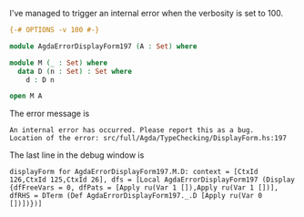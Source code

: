 I've managed to trigger an internal error when the verbosity is set to 100.
```agda
{-# OPTIONS -v 100 #-}

module AgdaErrorDisplayForm197 (A : Set) where

module M (_ : Set) where
  data D (n : Set) : Set where
    d : D n

open M A
```
The error message is

    An internal error has occurred. Please report this as a bug.
    Location of the error: src/full/Agda/TypeChecking/DisplayForm.hs:197

The last line in the debug window is

    displayForm for AgdaErrorDisplayForm197.M.D: context = [CtxId 126,CtxId 125,CtxId 26], dfs = [Local AgdaErrorDisplayForm197 (Display {dfFreeVars = 0, dfPats = [Apply ru(Var 1 []),Apply ru(Var 1 [])], dfRHS = DTerm (Def AgdaErrorDisplayForm197._.D [Apply ru(Var 0 [])])})]
